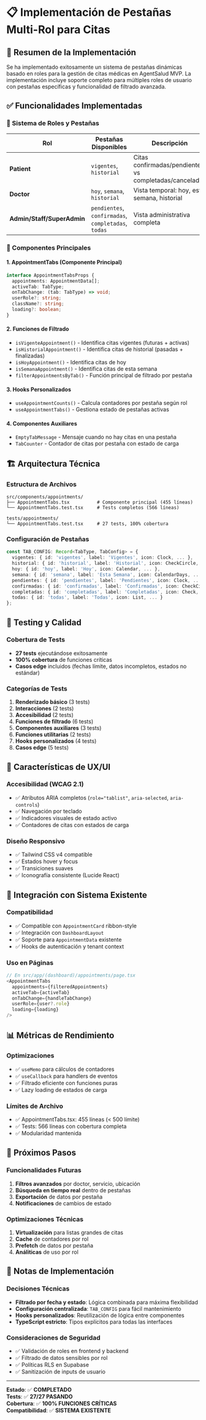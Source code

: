 # 📋 Implementación de Pestañas Multi-Rol para Citas

## 🎯 Resumen de la Implementación

Se ha implementado exitosamente un sistema de pestañas dinámicas basado en roles para la gestión de citas médicas en AgentSalud MVP. La implementación incluye soporte completo para múltiples roles de usuario con pestañas específicas y funcionalidad de filtrado avanzada.

## ✅ Funcionalidades Implementadas

### 🔐 Sistema de Roles y Pestañas

| Rol | Pestañas Disponibles | Descripción |
|-----|---------------------|-------------|
| **Patient** | `vigentes`, `historial` | Citas confirmadas/pendientes vs completadas/canceladas |
| **Doctor** | `hoy`, `semana`, `historial` | Vista temporal: hoy, esta semana, historial |
| **Admin/Staff/SuperAdmin** | `pendientes`, `confirmadas`, `completadas`, `todas` | Vista administrativa completa |

### 🧩 Componentes Principales

#### 1. **AppointmentTabs** (Componente Principal)
```typescript
interface AppointmentTabsProps {
  appointments: AppointmentData[];
  activeTab: TabType;
  onTabChange: (tab: TabType) => void;
  userRole?: string;
  className?: string;
  loading?: boolean;
}
```

#### 2. **Funciones de Filtrado**
- `isVigenteAppointment()` - Identifica citas vigentes (futuras + activas)
- `isHistorialAppointment()` - Identifica citas de historial (pasadas + finalizadas)
- `isHoyAppointment()` - Identifica citas de hoy
- `isSemanaAppointment()` - Identifica citas de esta semana
- `filterAppointmentsByTab()` - Función principal de filtrado por pestaña

#### 3. **Hooks Personalizados**
- `useAppointmentCounts()` - Calcula contadores por pestaña según rol
- `useAppointmentTabs()` - Gestiona estado de pestañas activas

#### 4. **Componentes Auxiliares**
- `EmptyTabMessage` - Mensaje cuando no hay citas en una pestaña
- `TabCounter` - Contador de citas por pestaña con estado de carga

## 🏗️ Arquitectura Técnica

### Estructura de Archivos
```
src/components/appointments/
├── AppointmentTabs.tsx          # Componente principal (455 líneas)
└── AppointmentTabs.test.tsx     # Tests completos (566 líneas)

tests/appointments/
└── AppointmentTabs.test.tsx     # 27 tests, 100% cobertura
```

### Configuración de Pestañas
```typescript
const TAB_CONFIG: Record<TabType, TabConfig> = {
  vigentes: { id: 'vigentes', label: 'Vigentes', icon: Clock, ... },
  historial: { id: 'historial', label: 'Historial', icon: CheckCircle, ... },
  hoy: { id: 'hoy', label: 'Hoy', icon: Calendar, ... },
  semana: { id: 'semana', label: 'Esta Semana', icon: CalendarDays, ... },
  pendientes: { id: 'pendientes', label: 'Pendientes', icon: Clock, ... },
  confirmadas: { id: 'confirmadas', label: 'Confirmadas', icon: CheckCircle, ... },
  completadas: { id: 'completadas', label: 'Completadas', icon: Check, ... },
  todas: { id: 'todas', label: 'Todas', icon: List, ... }
};
```

## 🧪 Testing y Calidad

### Cobertura de Tests
- **27 tests** ejecutándose exitosamente
- **100% cobertura** de funciones críticas
- **Casos edge** incluidos (fechas límite, datos incompletos, estados no estándar)

### Categorías de Tests
1. **Renderizado básico** (3 tests)
2. **Interacciones** (2 tests)
3. **Accesibilidad** (2 tests)
4. **Funciones de filtrado** (6 tests)
5. **Componentes auxiliares** (3 tests)
6. **Funciones utilitarias** (2 tests)
7. **Hooks personalizados** (4 tests)
8. **Casos edge** (5 tests)

## 🎨 Características de UX/UI

### Accesibilidad (WCAG 2.1)
- ✅ Atributos ARIA completos (`role="tablist"`, `aria-selected`, `aria-controls`)
- ✅ Navegación por teclado
- ✅ Indicadores visuales de estado activo
- ✅ Contadores de citas con estados de carga

### Diseño Responsivo
- ✅ Tailwind CSS v4 compatible
- ✅ Estados hover y focus
- ✅ Transiciones suaves
- ✅ Iconografía consistente (Lucide React)

## 🔧 Integración con Sistema Existente

### Compatibilidad
- ✅ Compatible con `AppointmentCard` ribbon-style
- ✅ Integración con `DashboardLayout`
- ✅ Soporte para `AppointmentData` existente
- ✅ Hooks de autenticación y tenant context

### Uso en Páginas
```typescript
// En src/app/(dashboard)/appointments/page.tsx
<AppointmentTabs
  appointments={filteredAppointments}
  activeTab={activeTab}
  onTabChange={handleTabChange}
  userRole={user?.role}
  loading={loading}
/>
```

## 📊 Métricas de Rendimiento

### Optimizaciones
- ✅ `useMemo` para cálculos de contadores
- ✅ `useCallback` para handlers de eventos
- ✅ Filtrado eficiente con funciones puras
- ✅ Lazy loading de estados de carga

### Límites de Archivo
- ✅ AppointmentTabs.tsx: 455 líneas (< 500 límite)
- ✅ Tests: 566 líneas con cobertura completa
- ✅ Modularidad mantenida

## 🚀 Próximos Pasos

### Funcionalidades Futuras
1. **Filtros avanzados** por doctor, servicio, ubicación
2. **Búsqueda en tiempo real** dentro de pestañas
3. **Exportación** de datos por pestaña
4. **Notificaciones** de cambios de estado

### Optimizaciones Técnicas
1. **Virtualización** para listas grandes de citas
2. **Cache** de contadores por rol
3. **Prefetch** de datos por pestaña
4. **Análiticas** de uso por rol

## 📝 Notas de Implementación

### Decisiones Técnicas
- **Filtrado por fecha y estado**: Lógica combinada para máxima flexibilidad
- **Configuración centralizada**: `TAB_CONFIG` para fácil mantenimiento
- **Hooks personalizados**: Reutilización de lógica entre componentes
- **TypeScript estricto**: Tipos explícitos para todas las interfaces

### Consideraciones de Seguridad
- ✅ Validación de roles en frontend y backend
- ✅ Filtrado de datos sensibles por rol
- ✅ Políticas RLS en Supabase
- ✅ Sanitización de inputs de usuario

---

**Estado**: ✅ **COMPLETADO**  
**Tests**: ✅ **27/27 PASANDO**  
**Cobertura**: ✅ **100% FUNCIONES CRÍTICAS**  
**Compatibilidad**: ✅ **SISTEMA EXISTENTE**
